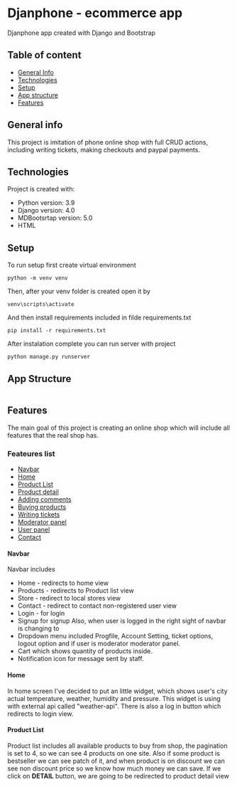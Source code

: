 # Djanphone - ecommerce app
 Djanphone app created with Django and Bootstrap

## Table of content

  * [ General Info](#general-info) 
  * [Technologies](#technologies)
  * [Setup](#setup)
  * [App structure](#app-structure)
  * [Features](#features)

## General info
This project is imitation of phone online shop with full CRUD actions, including writing tickets, making checkouts and paypal payments.

## Technologies
Project is created with:
* Python version: 3.9
* Django version: 4.0
* MDBootsrtap version: 5.0
* HTML 

## Setup
To run setup first create virtual environment
```
python -m venv venv
```
Then, after your venv folder is created open it by 
```
venv\scripts\activate
```
And then install requirements included in filde requirements.txt
```
pip install -r requirements.txt
```
After instalation complete you can run server with project
```
python manage.py runserver
```
## App Structure
```

```
## Features
The main goal of this project is creating an online shop which will include all features that the real shop has. 
### Feateures list
* [Navbar](#Navbar)
* [Home](#Home)
* [Product List](#Product-list)
* [Product detail](#Product-detail)
* [Adding comments](#Adding-comments)
* [Buying products](#Buying-products)
* [Writing tickets](#Writing-tickets)
* [Moderator panel](#Moderator-panel)
* [User panel](#User-panel)
* [Contact](#Contact)

#### Navbar
Navbar includes
* Home - redirects to home view
* Products - redirects to Product list view
* Store - redirect to local stores view
* Contact - redirect to contact non-registered user view
* Login - for login
* Signup for signup
Also, when user is logged in the right sight of navbar is changing to 
* Dropdown menu included Progfile, Account Setting, ticket options, logout option and if user is moderator moderator panel.
* Cart which shows quantity of products inside. 
* Notification icon for message sent by staff.
<!-- TO DO PICTURES -->
#### Home
In home screen I've decided to put an little widget, which shows user's city actual temperature, weather, humidity and pressure. This widget is using with external
api called "weather-api". There is also a log in button which redirects to login view. 
<!-- TO DO PICTURES -->
#### Product List
Product list includes all available products to buy from shop, the pagination is set to 4, so we can see 4 products on one site. Also if some product
is bestseller we can see patch of it, and when product is on discount we can see non discount price so we know how much money we can save. 
If we click on <strong>DETAIL</strong> button, we are going to be redirected to product detail view
<!-- TO DO PICTURES -->

